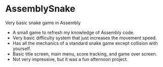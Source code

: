 # AssemblySnake
Very basic snake game in Assembly
- A small game to refresh my knowledge of Assembly code.
- Very basic difficulty system that just increases the movement speed.
- Has all the mechanics of a standard snake game except collision with yourself.
- Basic title screen, main menu, score tracking, and game over screen.
- Not very impressive, but it was a fun afternoon project.
